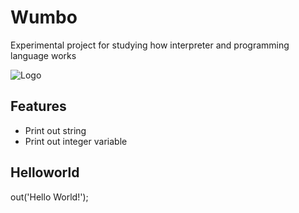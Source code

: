 
# Wumbo

Experimental project for studying how interpreter and programming language works




![Logo](https://media.tenor.com/eFxksYT-C4oAAAAe/spongebob-patrick.png)


## Features

- Print out string
- Print out integer variable

## Helloworld

out('Hello World!');


